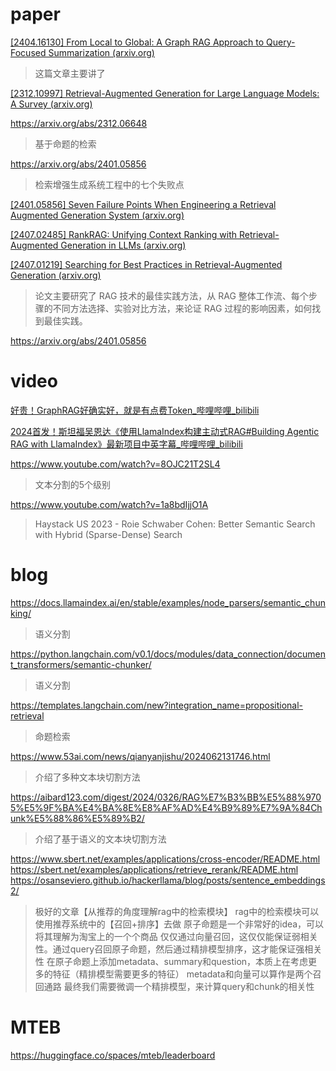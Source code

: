 # paper
[[2404.16130] From Local to Global: A Graph RAG Approach to Query-Focused Summarization (arxiv.org)](https://arxiv.org/abs/2404.16130)
> 这篇文章主要讲了


[[2312.10997] Retrieval-Augmented Generation for Large Language Models: A Survey (arxiv.org)](https://arxiv.org/abs/2312.10997)

https://arxiv.org/abs/2312.06648
> 基于命题的检索

https://arxiv.org/abs/2401.05856
> 检索增强生成系统工程中的七个失败点


[[2401.05856] Seven Failure Points When Engineering a Retrieval Augmented Generation System (arxiv.org)](https://arxiv.org/abs/2401.05856)


[[2407.02485] RankRAG: Unifying Context Ranking with Retrieval-Augmented Generation in LLMs (arxiv.org)](https://arxiv.org/abs/2407.02485)



[[2407.01219] Searching for Best Practices in Retrieval-Augmented Generation (arxiv.org)](https://arxiv.org/abs/2407.01219)
>论文主要研究了 RAG 技术的最佳实践方法，从 RAG 整体工作流、每个步骤的不同方法选择、实验对比方法，来论证 RAG 过程的影响因素，如何找到最佳实践。


https://arxiv.org/abs/2401.05856


# video
[好贵！GraphRAG好确实好，就是有点费Token_哔哩哔哩_bilibili](https://www.bilibili.com/video/BV1hi421h7Vp/?spm_id_from=333.1007.tianma.9-4-34.click&vd_source=1781cc4e540cf27bcf0ed040e7626434)


[2024首发！斯坦福吴恩达《使用LlamaIndex构建主动式RAG#Building Agentic RAG with LlamaIndex》最新项目中英字幕_哔哩哔哩_bilibili](https://www.bilibili.com/video/BV1tw4m1q7PC/?spm_id_from=333.788.recommend_more_video.0&vd_source=1781cc4e540cf27bcf0ed040e7626434)


https://www.youtube.com/watch?v=8OJC21T2SL4
> 文本分割的5个级别





https://www.youtube.com/watch?v=1a8bdIjjO1A
> Haystack US 2023 - Roie Schwaber Cohen: Better Semantic Search with Hybrid (Sparse-Dense) Search



# blog
https://docs.llamaindex.ai/en/stable/examples/node_parsers/semantic_chunking/
> 语义分割

https://python.langchain.com/v0.1/docs/modules/data_connection/document_transformers/semantic-chunker/
> 语义分割

https://templates.langchain.com/new?integration_name=propositional-retrieval
> 命题检索

https://www.53ai.com/news/qianyanjishu/2024062131746.html
> 介绍了多种文本块切割方法

https://aibard123.com/digest/2024/0326/RAG%E7%B3%BB%E5%88%9705%E5%9F%BA%E4%BA%8E%E8%AF%AD%E4%B9%89%E7%9A%84Chunk%E5%88%86%E5%89%B2/
> 介绍了基于语义的文本块切割方法

https://www.sbert.net/examples/applications/cross-encoder/README.html
https://sbert.net/examples/applications/retrieve_rerank/README.html
https://osanseviero.github.io/hackerllama/blog/posts/sentence_embeddings2/
> 极好的文章【从推荐的角度理解rag中的检索模块】
> rag中的检索模块可以使用推荐系统中的【召回+排序】去做
> 原子命题是一个非常好的idea，可以将其理解为淘宝上的一个个商品
> 仅仅通过向量召回，这仅仅能保证弱相关性。通过query召回原子命题，然后通过精排模型排序，这才能保证强相关性
> 在原子命题上添加metadata、summary和question，本质上在考虑更多的特征（精排模型需要更多的特征）
> metadata和向量可以算作是两个召回通路
> 最终我们需要微调一个精排模型，来计算query和chunk的相关性

# MTEB
https://huggingface.co/spaces/mteb/leaderboard